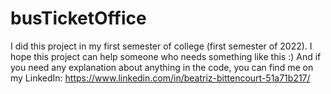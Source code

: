 # busTicketOffice
 I did this project in my first semester of college (first semester of 2022). I hope this project can help someone who needs something like this :) And if you need any explanation about anything in the code, you can find me on my LinkedIn:
 https://www.linkedin.com/in/beatriz-bittencourt-51a71b217/
